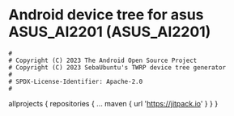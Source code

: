 # Android device tree for asus ASUS_AI2201 (ASUS_AI2201)

```
#
# Copyright (C) 2023 The Android Open Source Project
# Copyright (C) 2023 SebaUbuntu's TWRP device tree generator
#
# SPDX-License-Identifier: Apache-2.0
#
```
allprojects {
		repositories {
			...
			maven { url 'https://jitpack.io' }
		}
	}